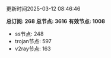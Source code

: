 更新时间2025-03-12 08:46:46

**总订阅: 268**
**总节点: 3616**
**有效节点: 1008**
- ss节点: 248
- trojan节点: 597
- v2ray节点: 163

